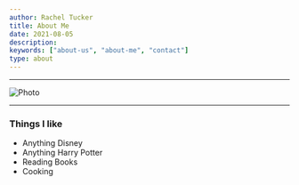```yaml
---
author: Rachel Tucker
title: About Me
date: 2021-08-05
description:
keywords: ["about-us", "about-me", "contact"]
type: about
---
```


---

![Photo](/rachel-home.jpg)

---

### Things I like

- Anything Disney
- Anything Harry Potter
- Reading Books
- Cooking